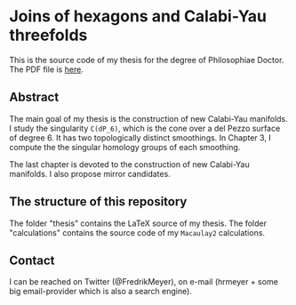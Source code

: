 # Joins of hexagons and Calabi-Yau threefolds

This is the source code of my thesis for the degree of Philosophiae Doctor. The PDF file is [here](thesis/main.pdf).

## Abstract

The main goal of my thesis is the construction of new Calabi-Yau manifolds. I study the singularity `C(dP_6)`, which is the cone over a del Pezzo surface of degree 6. It has two topologically distinct smoothings. In Chapter 3, I compute the the singular homology groups of each smoothing.

The last chapter is devoted to the construction of new Calabi-Yau manifolds. I also propose mirror candidates.

## The structure of this repository

The folder "thesis" contains the LaTeX source of my thesis. The folder "calculations" contains the source code of my `Macaulay2` calculations.

## Contact

I can be reached on Twitter (@FredrikMeyer), on e-mail (hrmeyer + some big email-provider which is also a search engine).
